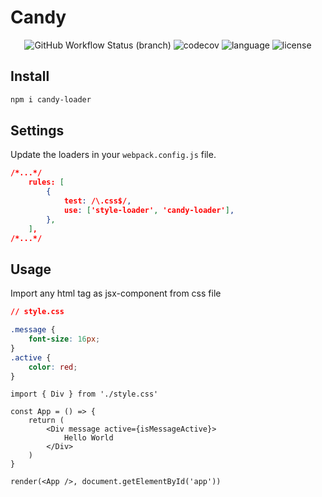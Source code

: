 # Candy

<div align="center">
<img src="https://img.shields.io/github/workflow/status/iminside/candy-loader/Node.js%20CI/master" alt="GitHub Workflow Status (branch)" />
<img src="https://img.shields.io/codecov/c/github/iminside/candy-loader" alt="codecov" />
<img src="https://img.shields.io/github/languages/top/iminside/candy-loader" alt="language" />
<img src="https://img.shields.io/npm/l/candy-loader" alt="license" />  
</div>

## Install

```bash
npm i candy-loader
```

## Settings

Update the loaders in your `webpack.config.js` file.

```json
/*...*/
    rules: [
        {
            test: /\.css$/,
            use: ['style-loader', 'candy-loader'],
        },
    ],
/*...*/
```

## Usage

Import any html tag as jsx-component from css file

```css
// style.css

.message {
    font-size: 16px;
}
.active {
    color: red;
}
```

```tsx
import { Div } from './style.css'

const App = () => {
    return (
        <Div message active={isMessageActive}>
            Hello World
        </Div>
    )
}

render(<App />, document.getElementById('app'))
```
